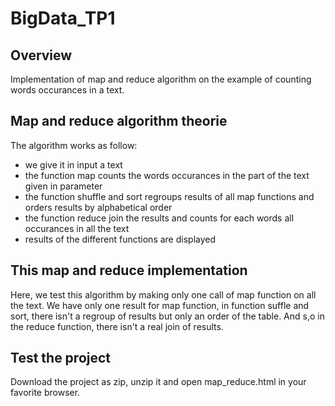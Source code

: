 # BigData_TP1

## Overview 

Implementation of map and reduce algorithm on the example of counting words occurances in a text.

## Map and reduce algorithm theorie

The algorithm works as follow:
- we give it in input a text
- the function map counts the words occurances in the part of the text given in parameter
- the function shuffle and sort regroups results of all map functions and orders results by alphabetical order
- the function reduce join the results and counts for each words all occurances in all the text
- results of the different functions are displayed  

## This map and reduce implementation

Here, we test this algorithm by making only one call of map function on all the text. We have only one result for map function, in function suffle and sort, there isn't a regroup of results but only an order of the table. And s,o in the reduce function, there isn't a real join of results. 

## Test the project

Download the project as zip, unzip it and open map_reduce.html in your favorite browser. 
